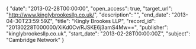 {
  "date": "2013-02-28T00:00:00", 
  "open_access": true, 
  "target_url": "http://www.kinglybrookesllp.co.uk/", 
  "description": "", 
  "end_date": "2013-04-30T23:59:59Z", 
  "title": "Kingly Brookes LLP", 
  "record_id": "20130228T000000/XiKd0Cv/RJSKE6j3amS4Mw==", 
  "publisher": "kinglybrookesllp.co.uk", 
  "start_date": "2013-02-28T00:00:00Z", 
  "subject": "Cambridge Network"
}

